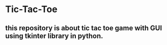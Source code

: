# Tic-Tac-Toe
## **this repository is about tic tac toe game with GUI using tkinter library in python.**
